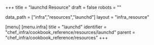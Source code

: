 +++
title = "launchd Resource"
draft = false
robots = ""

data_path = ["infra","resources","launchd"]
layout = "infra_resource"


[menu]
  [menu.infra]
    title = "launchd"
    identifier = "chef_infra/cookbook_reference/resources/launchd"
    parent = "chef_infra/cookbook_reference/resources"
+++

<!-- The contents of this page are automatically generated from the launchd.yaml file in the data directory. -->
<!-- To suggest a change, edit the https://github.com/chef/chef/blob/master/lib/chef/resource/launchd.rb file
      and submit a pull request to the https://github.com/chef/chef repository. -->

